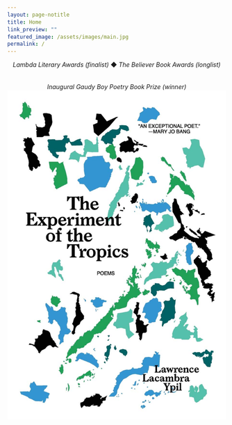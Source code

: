 ```yaml
---
layout: page-notitle
title: Home
link_preview: ""
featured_image: /assets/images/main.jpg
permalink: /
---
```


<center>
<i>Lambda Literary Awards (finalist)</i> &#9670; <i>The Believer Book Awards (longlist)</i>
</center>
<br />
<br />
<center>
<i>Inaugural Gaudy Boy Poetry Book Prize (winner)</i>
</center>

<div class="image-holder">
<div class="homepage-image">
<a href="/publications#sectionbooks">
<img src="/assets/images/experiment.jpg"
    alt="The Experiment of the Tropics" />
</a>
</div>
</div>